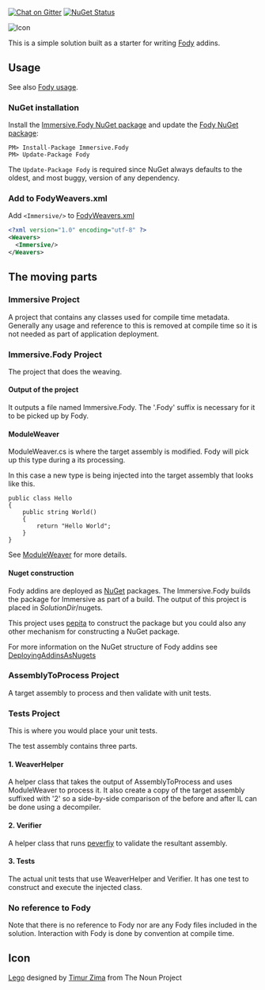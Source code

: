 [![Chat on Gitter](https://img.shields.io/gitter/room/fody/fody.svg?style=flat)](https://gitter.im/Fody/Fody)
[![NuGet Status](http://img.shields.io/nuget/v/Immersive.Fody.svg?style=flat)](https://www.nuget.org/packages/Immersive.Fody/)

![Icon](https://raw.github.com/Fody/Immersive/master/package_icon.png)

This is a simple solution built as a starter for writing [Fody](https://github.com/Fody/Fody) addins.


## Usage

See also [Fody usage](https://github.com/Fody/Fody#usage).


### NuGet installation

Install the [Immersive.Fody NuGet package](https://nuget.org/packages/Immersive.Fody/) and update the [Fody NuGet package](https://nuget.org/packages/Fody/):

```
PM> Install-Package Immersive.Fody
PM> Update-Package Fody
```

The `Update-Package Fody` is required since NuGet always defaults to the oldest, and most buggy, version of any dependency.


### Add to FodyWeavers.xml

Add `<Immersive/>` to [FodyWeavers.xml](https://github.com/Fody/Fody#add-fodyweaversxml)

```xml
<?xml version="1.0" encoding="utf-8" ?>
<Weavers>
  <Immersive/>
</Weavers>
```


## The moving parts


### Immersive Project

A project that contains any classes used for compile time metadata. Generally any usage and reference to this is removed at compile time so it is not needed as part of application deployment.


### Immersive.Fody Project

The project that does the weaving.


#### Output of the project

It outputs a file named Immersive.Fody. The '.Fody' suffix is necessary for it to be picked up by Fody.


#### ModuleWeaver

ModuleWeaver.cs is where the target assembly is modified. Fody will pick up this type during a its processing.

In this case a new type is being injected into the target assembly that looks like this.

```
public class Hello
{
    public string World()
    {
        return "Hello World";
    }
}
```

See [ModuleWeaver](https://github.com/Fody/Fody/wiki/ModuleWeaver) for more details.


#### Nuget construction

Fody addins are deployed as [NuGet](http://nuget.org/) packages. The Immersive.Fody builds the package for Immersive as part of a build. The output of this project is placed in *SolutionDir*/nugets.

This project uses [pepita](https://github.com/SimonCropp/Pepita) to construct the package but you could also any other mechanism for constructing a NuGet package.

For more information on the NuGet structure of Fody addins see [DeployingAddinsAsNugets](https://github.com/Fody/Fody/wiki/DeployingAddinsAsNugets)


### AssemblyToProcess Project

A target assembly to process and then validate with unit tests.


### Tests Project

This is where you would place your unit tests.

The test assembly contains three parts.


#### 1. WeaverHelper

A helper class that takes the output of AssemblyToProcess and uses ModuleWeaver to process it. It also create a copy of the target assembly suffixed with '2' so a side-by-side comparison of the before and after IL can be done using a decompiler.


#### 2. Verifier

A helper class that runs [peverfiy](http://msdn.microsoft.com/en-us/library/62bwd2yd.aspx) to validate the resultant assembly.


#### 3. Tests

The actual unit tests that use WeaverHelper and Verifier. It has one test to construct and execute the injected class.


### No reference to Fody

Note that there is no reference to Fody nor are any Fody files included in the solution. Interaction with Fody is done by convention at compile time.


## Icon

<a href="http://thenounproject.com/noun/lego/#icon-No16919" target="_blank">Lego</a> designed by <a href="http://thenounproject.com/timur.zima" target="_blank">Timur Zima</a> from The Noun Project